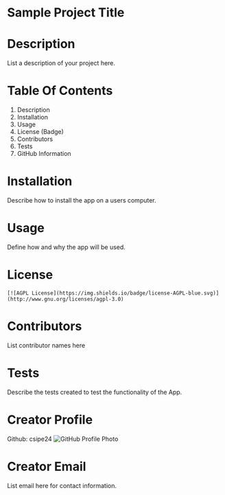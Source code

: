 
  # Sample Project Title
  
  # Description
   List a description of your project here.

  
  # Table Of Contents

  1. Description
  2. Installation
  3. Usage
  4. License (Badge)
  5. Contributors
  6. Tests
  7. GitHub Information



  # Installation
  Describe how to install the app on a users computer.
  
  # Usage
  Define how and why the app will be used.
  
  # License
    [![AGPL License](https://img.shields.io/badge/license-AGPL-blue.svg)](http://www.gnu.org/licenses/agpl-3.0) 
    
  # Contributors
  List contributor names here
  
  # Tests
  Describe the tests created to test the functionality of the App.
  
  # Creator Profile
   Github: csipe24
   ![GitHub Profile Photo](https://github.com/csipe24.png)
   
  # Creator Email
  List email here for contact information.
  
  